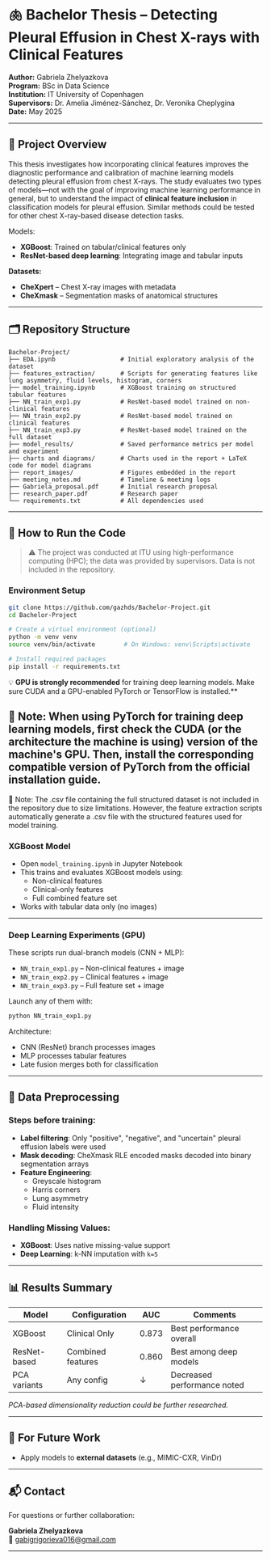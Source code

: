 
# 🫁 Bachelor Thesis – Detecting Pleural Effusion in Chest X-rays with Clinical Features

**Author:** Gabriela Zhelyazkova  
**Program:** BSc in Data Science  
**Institution:** IT University of Copenhagen  
**Supervisors:** Dr. Amelia Jiménez-Sánchez, Dr. Veronika Cheplygina  
**Date:** May 2025  

---

## 📘 Project Overview

This thesis investigates how incorporating clinical features improves the diagnostic performance and calibration of machine learning models detecting pleural effusion from chest X-rays. The study evaluates two types of models—not with the goal of improving machine learning performance in general, but to understand the impact of **clinical feature inclusion** in classification models for pleural effusion. Similar methods could be tested for other chest X-ray-based disease detection tasks.

Models:
- **XGBoost**: Trained on tabular/clinical features only
- **ResNet-based deep learning**: Integrating image and tabular inputs

**Datasets:**
- **CheXpert** – Chest X-ray images with metadata  
- **CheXmask** – Segmentation masks of anatomical structures  

---

## 🗂 Repository Structure

```
Bachelor-Project/
├── EDA.ipynb                  # Initial exploratory analysis of the dataset
├── features_extraction/       # Scripts for generating features like lung asymmetry, fluid levels, histogram, corners
├── model_training.ipynb       # XGBoost training on structured tabular features
├── NN_train_exp1.py           # ResNet-based model trained on non-clinical features
├── NN_train_exp2.py           # ResNet-based model trained on clinical features
├── NN_train_exp3.py           # ResNet-based model trained on the full dataset
├── model_results/             # Saved performance metrics per model and experiment
├── charts and diagrams/       # Charts used in the report + LaTeX code for model diagrams
├── report_images/             # Figures embedded in the report
├── meeting_notes.md           # Timeline & meeting logs
├── Gabriela_proposal.pdf      # Initial research proposal
├── research_paper.pdf         # Research paper
└── requirements.txt           # All dependencies used
```

---

## 🧪 How to Run the Code

> ⚠️ The project was conducted at ITU using high-performance computing (HPC); the data was provided by supervisors. Data is not included in the repository.

### Environment Setup

```bash
git clone https://github.com/gazhds/Bachelor-Project.git
cd Bachelor-Project

# Create a virtual environment (optional)
python -m venv venv
source venv/bin/activate        # On Windows: venv\Scripts\activate

# Install required packages
pip install -r requirements.txt
```
💡 **GPU is strongly recommended** for training deep learning models. Make sure CUDA and a GPU-enabled PyTorch or TensorFlow is installed.**

📂 Note: When using PyTorch for training deep learning models, first check the CUDA (or the architecture the machine is using) version of the machine's GPU. Then, install the corresponding compatible version of PyTorch from the official installation guide.
---

📂 Note: The .csv file containing the full structured dataset is not included in the repository due to size limitations. However, the feature extraction scripts automatically generate a .csv file with the structured features used for model training.

### XGBoost Model

- Open `model_training.ipynb` in Jupyter Notebook
- This trains and evaluates XGBoost models using:
  - Non-clinical features
  - Clinical-only features
  - Full combined feature set
- Works with tabular data only (no images)

---

### Deep Learning Experiments (GPU)

These scripts run dual-branch models (CNN + MLP):

- `NN_train_exp1.py` – Non-clinical features + image
- `NN_train_exp2.py` – Clinical features + image
- `NN_train_exp3.py` – Full feature set + image

Launch any of them with:

```bash
python NN_train_exp1.py
```

Architecture:
- CNN (ResNet) branch processes images  
- MLP processes tabular features  
- Late fusion merges both for classification  

---

## 🧹 Data Preprocessing

### Steps before training:

- **Label filtering**: Only "positive", "negative", and "uncertain" pleural effusion labels were used
- **Mask decoding**: CheXmask RLE encoded masks decoded into binary segmentation arrays
- **Feature Engineering**:
  - Greyscale histogram
  - Harris corners
  - Lung asymmetry
  - Fluid intensity

### Handling Missing Values:

- **XGBoost**: Uses native missing-value support  
- **Deep Learning**: k-NN imputation with `k=5`

---

## 📊 Results Summary

| Model        | Configuration    | AUC   | Comments                     |
|--------------|------------------|-------|------------------------------|
| XGBoost      | Clinical Only     | 0.873 | Best performance overall     |
| ResNet-based | Combined features | 0.860 | Best among deep models       |
| PCA variants | Any config        | ↓     | Decreased performance noted  |

*PCA-based dimensionality reduction could be further researched.*

---

## 🔁 For Future Work

- Apply models to **external datasets** (e.g., MIMIC-CXR, VinDr)

---

## 📬 Contact

For questions or further collaboration:

**Gabriela Zhelyazkova**  
📧 [gabigrigorieva016@gmail.com](mailto:gabigrigorieva016@gmail.com)

---
